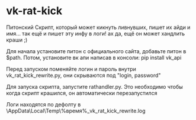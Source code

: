 # vk-rat-kick
Питонский Скрипт, который может кикнуть ливнувших, пишет их айди и имя... так ещё и пишет эту инфу в логи! ах да, ещё он может хандлить краши ;)


  Для начала установите питон с официального сайта, добавьте питон в $path. Потом, установите вк апи написав в консоли: pip install vk_api
 
  Перед запуском поменяйте логин и пароль внутри vk_rat_kick_rewrite.py, они скрываются под "login, password"
  
  Для запуска скрипта, запустите rathandler.py. Это необходимо чтобы когда скрипт крашился, он автоматически перезапустился
  
  Логи находятся по дефолту в \AppData\Local\Temp\\%время%_vk_rat_kick_rewrite.log
